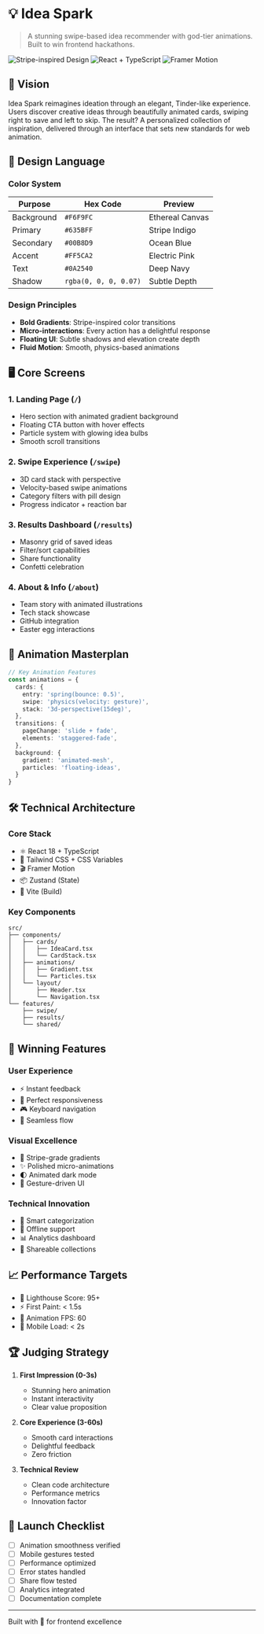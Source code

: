 # 💡 Idea Spark

> A stunning swipe-based idea recommender with god-tier animations. Built to win frontend hackathons.

![Stripe-inspired Design](https://img.shields.io/badge/Design-Stripe%20Inspired-635BFF)
![React + TypeScript](https://img.shields.io/badge/Tech-React%20%2B%20TypeScript-00B8D9)
![Framer Motion](https://img.shields.io/badge/Animation-Framer%20Motion-FF5CA2)

## 🎯 Vision

Idea Spark reimagines ideation through an elegant, Tinder-like experience. Users discover creative ideas through beautifully animated cards, swiping right to save and left to skip. The result? A personalized collection of inspiration, delivered through an interface that sets new standards for web animation.

## 🎨 Design Language

### Color System
| Purpose    | Hex Code  | Preview |
|------------|-----------|---------|
| Background | `#F6F9FC` | Ethereal Canvas |
| Primary    | `#635BFF` | Stripe Indigo |
| Secondary  | `#00B8D9` | Ocean Blue |
| Accent     | `#FF5CA2` | Electric Pink |
| Text       | `#0A2540` | Deep Navy |
| Shadow     | `rgba(0, 0, 0, 0.07)` | Subtle Depth |

### Design Principles
- **Bold Gradients**: Stripe-inspired color transitions
- **Micro-interactions**: Every action has a delightful response
- **Floating UI**: Subtle shadows and elevation create depth
- **Fluid Motion**: Smooth, physics-based animations

## 🖥️ Core Screens

### 1. Landing Page (`/`)
- Hero section with animated gradient background
- Floating CTA button with hover effects
- Particle system with glowing idea bulbs
- Smooth scroll transitions

### 2. Swipe Experience (`/swipe`)
- 3D card stack with perspective
- Velocity-based swipe animations
- Category filters with pill design
- Progress indicator + reaction bar

### 3. Results Dashboard (`/results`)
- Masonry grid of saved ideas
- Filter/sort capabilities
- Share functionality
- Confetti celebration

### 4. About & Info (`/about`)
- Team story with animated illustrations
- Tech stack showcase
- GitHub integration
- Easter egg interactions

## 💫 Animation Masterplan

```typescript
// Key Animation Features
const animations = {
  cards: {
    entry: 'spring(bounce: 0.5)',
    swipe: 'physics(velocity: gesture)',
    stack: '3d-perspective(15deg)',
  },
  transitions: {
    pageChange: 'slide + fade',
    elements: 'staggered-fade',
  },
  background: {
    gradient: 'animated-mesh',
    particles: 'floating-ideas',
  }
}
```

## 🛠️ Technical Architecture

### Core Stack
- ⚛️ React 18 + TypeScript
- 🎨 Tailwind CSS + CSS Variables
- 🎬 Framer Motion
- 📦 Zustand (State)
- 🚀 Vite (Build)

### Key Components
```
src/
├── components/
│   ├── cards/
│   │   ├── IdeaCard.tsx
│   │   └── CardStack.tsx
│   ├── animations/
│   │   ├── Gradient.tsx
│   │   └── Particles.tsx
│   └── layout/
│       ├── Header.tsx
│       └── Navigation.tsx
└── features/
    ├── swipe/
    ├── results/
    └── shared/
```

## 🌟 Winning Features

### User Experience
- ⚡️ Instant feedback
- 📱 Perfect responsiveness
- 🎮 Keyboard navigation
- 🔄 Seamless flow

### Visual Excellence
- 🎨 Stripe-grade gradients
- ✨ Polished micro-animations
- 🌓 Animated dark mode
- 💫 Gesture-driven UI

### Technical Innovation
- 🧠 Smart categorization
- 🔄 Offline support
- 📊 Analytics dashboard
- 🔗 Shareable collections

## 📈 Performance Targets

- 🚀 Lighthouse Score: 95+
- ⚡️ First Paint: < 1.5s
- 🎯 Animation FPS: 60
- 📱 Mobile Load: < 2s

## 🏆 Judging Strategy

1. **First Impression (0-3s)**
   - Stunning hero animation
   - Instant interactivity
   - Clear value proposition

2. **Core Experience (3-60s)**
   - Smooth card interactions
   - Delightful feedback
   - Zero friction

3. **Technical Review**
   - Clean code architecture
   - Performance metrics
   - Innovation factor

## 🚀 Launch Checklist

- [ ] Animation smoothness verified
- [ ] Mobile gestures tested
- [ ] Performance optimized
- [ ] Error states handled
- [ ] Share flow tested
- [ ] Analytics integrated
- [ ] Documentation complete

---

Built with 💜 for frontend excellence
